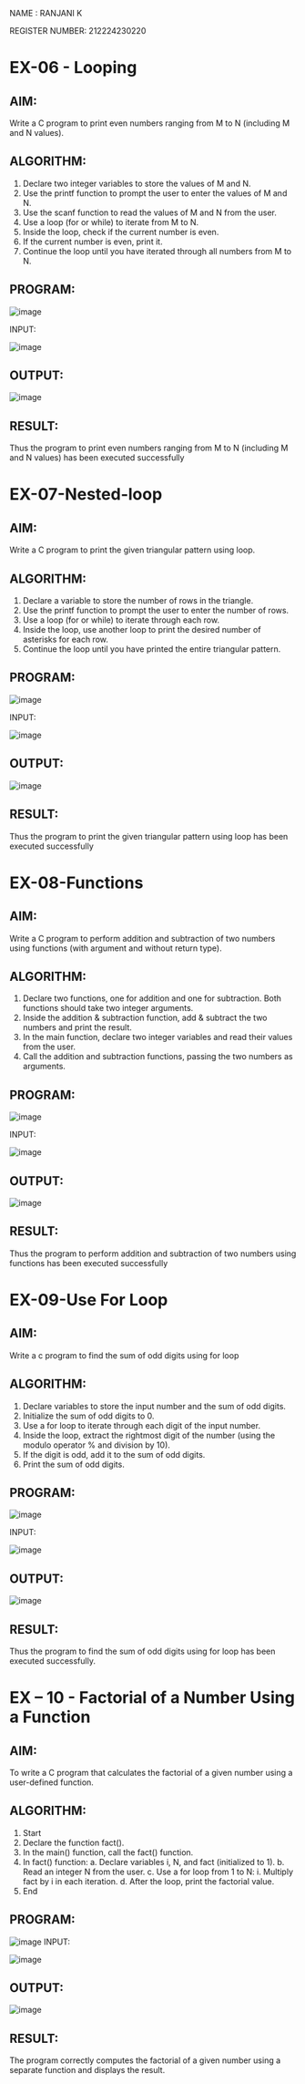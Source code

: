 NAME :
RANJANI K

REGISTER NUMBER:
212224230220
# EX-06 - Looping
## AIM:
Write a C program to print even numbers ranging from M to N (including M and N values).

## ALGORITHM:
1.	Declare two integer variables to store the values of M and N.
2.	Use the printf function to prompt the user to enter the values of M and N.
3.	Use the scanf function to read the values of M and N from the user.
4.	Use a loop (for or while) to iterate from M to N.
5.	Inside the loop, check if the current number is even.
6.	If the current number is even, print it.
7.	Continue the loop until you have iterated through all numbers from M to N.

## PROGRAM:

![image](https://github.com/user-attachments/assets/75e576a8-04db-40ce-be99-7aad414d5f25)

INPUT:

![image](https://github.com/user-attachments/assets/ce47cda2-c5a1-4a1b-9809-8359b31612ea)



## OUTPUT:


![image](https://github.com/user-attachments/assets/34b90d54-7433-4d81-b792-7f72b6aa3b9b)









## RESULT:
Thus the program to print even numbers ranging from M to N (including M and N values) has been executed successfully
 
 


# EX-07-Nested-loop

## AIM:

Write a C program to print the given triangular pattern using loop.

## ALGORITHM:

1.	Declare a variable to store the number of rows in the triangle.
2.	Use the printf function to prompt the user to enter the number of rows.
3.	Use a loop (for or while) to iterate through each row.
4.	Inside the loop, use another loop to print the desired number of asterisks for each row.
5.	Continue the loop until you have printed the entire triangular pattern.

## PROGRAM:

![image](https://github.com/user-attachments/assets/3e45a8ce-881f-4e58-be16-bf6875f12410)

INPUT:

![image](https://github.com/user-attachments/assets/62723b50-f981-4c88-b436-9374c26b17a8)

## OUTPUT:


![image](https://github.com/user-attachments/assets/de820dd8-fe56-4997-95b7-9043e293565a)




## RESULT:

Thus the program to print the given triangular pattern using loop has been executed successfully
 
 


# EX-08-Functions

## AIM:

Write a C program to perform addition and subtraction of two numbers using functions (with argument and without return type).

## ALGORITHM:

1.	Declare two functions, one for addition and one for subtraction. Both functions should take two integer arguments.
2.	Inside the addition & subtraction function, add & subtract the two numbers and print the result.
3.	In the main function, declare two integer variables and read their values from the user.
4.	Call the addition and subtraction functions, passing the two numbers as arguments.

## PROGRAM:

![image](https://github.com/user-attachments/assets/c076d5f0-f7fd-4f72-9f66-69d98dc0046c)

INPUT:


![image](https://github.com/user-attachments/assets/426a463c-4654-4854-89b2-dca37e4a24ac)


## OUTPUT:

![image](https://github.com/user-attachments/assets/498a0d15-6eca-4909-a013-5ea2c5823ac0)






## RESULT:

Thus the program to perform addition and subtraction of two numbers using functions has been executed successfully
 
 


# EX-09-Use For Loop

## AIM:

Write a c program to find the sum of odd digits using for loop

## ALGORITHM:

1.	Declare variables to store the input number and the sum of odd digits.
2.	Initialize the sum of odd digits to 0.
3.	Use a for loop to iterate through each digit of the input number.
4.	Inside the loop, extract the rightmost digit of the number (using the modulo operator % and division by 10).
5.	If the digit is odd, add it to the sum of odd digits.
6.	Print the sum of odd digits.

## PROGRAM:

![image](https://github.com/user-attachments/assets/eda81fd2-a6ab-48ba-b580-bac9eeb9305b)

INPUT:


![image](https://github.com/user-attachments/assets/24594d56-d5b2-4ee1-b766-3f167f61b583)


## OUTPUT:


![image](https://github.com/user-attachments/assets/6c078566-47f1-4176-b3eb-2c56e09c0168)



## RESULT:

Thus the program to find the sum of odd digits using for loop has been executed successfully.




# EX – 10 - Factorial of a Number Using a Function
## AIM:
To write a C program that calculates the factorial of a given number using a user-defined function.
## ALGORITHM:
1.	Start
2.	Declare the function fact().
3.	In the main() function, call the fact() function.
4.	In fact() function:
a.	Declare variables i, N, and fact (initialized to 1).
b.	Read an integer N from the user.
c.	Use a for loop from 1 to N:
i.	Multiply fact by i in each iteration.
d.	After the loop, print the factorial value.
5.	End

## PROGRAM:
![image](https://github.com/user-attachments/assets/5e52c553-1f8e-410a-910c-6b1d2cde8569)
INPUT:

![image](https://github.com/user-attachments/assets/1214a047-e0fb-458a-9722-ba2136b4d5d8)

## OUTPUT:
![image](https://github.com/user-attachments/assets/f5d70d0e-fba5-4518-8f00-fdc3665e4eb4)

## RESULT:
The program correctly computes the factorial of a given number using a separate function and displays the result.
 
